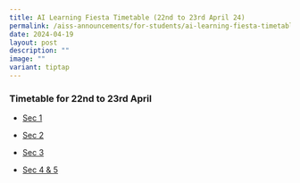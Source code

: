 ```yaml
---
title: AI Learning Fiesta Timetable (22nd to 23rd April 24)
permalink: /aiss-announcements/for-students/ai-learning-fiesta-timetable/
date: 2024-04-19
layout: post
description: ""
image: ""
variant: tiptap
---
```

<h3><strong>Timetable for 22nd to 23rd April</strong></h3>
<ul data-tight="true" class="tight">
<li>
<p><a href="/files/Timetable/AI Learning Fiesta/S1class_timetables_Learning_Fiesta_22___23_April_2024.pdf" rel="noopener noreferrer nofollow" target="_blank">Sec 1</a>
</p>
</li>
<li>
<p><a href="/files/Timetable/AI Learning Fiesta/S2class_timetables_Learning_Fiesta_22___23_April_2024.pdf" rel="noopener noreferrer nofollow" target="_blank">Sec 2</a>
</p>
</li>
<li>
<p><a href="/files/Timetable/AI Learning Fiesta/S3class_timetables_Learning_Fiesta_22__23_April_2024.pdf" rel="noopener noreferrer nofollow" target="_blank">Sec 3</a>
</p>
</li>
<li>
<p><a href="/files/Timetable/AI Learning Fiesta/S4_5class_timetables_Learning_fiesta_22__23_April_2024.pdf" rel="noopener noreferrer nofollow" target="_blank">Sec 4 &amp; 5</a>
</p>
</li>
</ul>
<p></p>